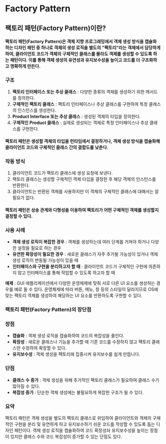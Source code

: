 # Factory Pattern

## 팩토리 패턴(Factory Pattern)이란?

#### 팩토리 패턴(Factory Pattern)은 객체 지향 프로그래밍에서 객체 생성 방식을 캡슐화 하는 디자인 패턴 중 하나로 객체의 생성 로직을 별도의 "팩토리"라는 객체에서 담당하게 하여, 클라이언트 코드가 객체의 구체적인 클래스를 몰라도 객체를 생성할 수 있도록 하는 패턴이다. 이를 통해 객체 생성의 유연성과 유지보수성을 높이고 코드를 더 구조화하고 명확하게 만든다.

### 구조

1. **팩토리 인터페이스 또는 추상 클래스** : 다양한 종류의 객체를 생성하기 위한 메서드를 정의한다.
2. **구체적인 팩토리 클래스** : 팩토리 인터페이스나 추상 클래스를 구현하여 특정 클래스의 인스턴스를 생성한다.
3. **Product Interface 또는 추상 클래스** : 생성된 객체의 타입을 정의한다.
4. **구체적인 Product 클래스** : 실제로 생성되는 객체로 특정 인터페이스나 추상 클래스를 구현한다.

#### 팩토리 패턴은 생성할 객체의 타입을 런타임에서 결정하거나, 객체 생성 방식을 캡슐화해 클라이언트 코드와 구체적인 클래스 간의 결합도를 낮춘다.

### 작동 방식

1. 클라이언트 코드가 팩토리 클래스에 생성 요청에 보낸다.
2. 팩토리 클래스는 생성할 구체적인 객체 타입을 결정한 후 해당 객체의 인스턴스를 반환한다.
3. 클라이언트는 반환된 객체를 사용하지만 이 객체의 구체적인 클래스에 대해서는 알 필요가 없다.

#### 팩토리 패턴은 상송 관계와 다형성을 이용하여 팩토리가 어떤 구체적인 객체를 생성할지 결정할 수 있다.

### 사용 사례
- **객체 생성 로직이 복잡한 경우** : 객체를 생성하는데 여러 단계를 거쳐야 하거나 다양한 설정을 필요로 하는 경우
- **유연한 확장성이 필요한 경우** : 새로운 클래스가 자주 추가될 가능성이 있거나 객체 생성 로직이 변동될 가능성이 있을 때
- **인터페이스와 구현을 분리하고자 할 때** : 클라이언트 코드가 구체적인 구현에 의존하지 않고 인터페이스를 통해 작업할 수 있도록 하고자 할 때 

**예제** : GUI 애플리케이션에서 다양한 운영체제에 맞춰 서로 다른 UI 요소를 생성하는 경우를 예로 들 수 있다. 운영체제에 따라 버튼, 메뉴, 창 등의 스타일이 달라지므로 OS에 맞는 팩토리 객체를 생성하여 해당하는 UI 요소를 반환하도록 구현할 수 있다.

### 팩토리 패턴(Factory Pattern)의 장단점

### 장점 
- **캡슐화** : 객체 생성 로직을 캡슐화하여 코드의 복잡성을 줄인다.
- **확장성** : 새로운 클래스나 기능을 추가할 때 기존 코드를 수정하지 않고 팩토리 클래스만 수정하여 확장할 수 있다.
- **유지보수성** : 객체 생성을 팩토리에 집중시켜 유지보수를 쉽게 만듭니다.

### 단점
- **클래스 수 증가** : 객체 생성을 위해 추가적인 팩토리 클래스가 필요하여 클래스 수가 많아질 수 있다.
- **복잡성 증가** : 단순한 객체 생성에는 불필요하게 복잡한 구조가 될 수 있다.

### 요약
팩토리 패턴은 객체 생성을 별도의 팩토리 클래스로 위임하여 클라이언트와 객체의 구체적인 구현을 분리 및 유연하게 하고 유지보수하기 쉬운 코드를 작성할 수 있도록 돕는 디자인 패턴이다. 객체 생성 로직을 캡슐화하여 코드 확장성솨 유지보수성을 높이는 장점이 있지만 클래스 수와 코드 복잡성이 증가할 수 있는 단점도 있다.

